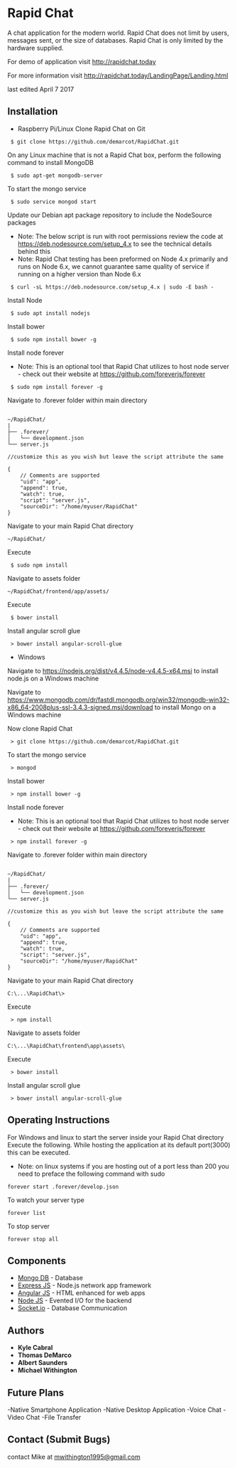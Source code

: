 # Rapid Chat
A chat application for the modern world.
Rapid Chat does not limit by users, messages sent, or the size of databases.
Rapid Chat is only limited by the hardware supplied.

For demo of application visit http://rapidchat.today

For more information visit http://rapidchat.today/LandingPage/Landing.html

last edited April 7 2017

## Installation
* Raspberry Pi/Linux
Clone Rapid Chat on Git

```
 $ git clone https://github.com/demarcot/RapidChat.git
```

On any Linux machine that is not a Rapid Chat box, perform the following command to install MongoDB

```
 $ sudo apt-get mongodb-server
```

To start the mongo service

```
 $ sudo service mongod start
```

Update our Debian apt package repository to include the NodeSource packages
- Note: The below script is run with root permissions review the code at https://deb.nodesource.com/setup_4.x to see the technical details behind this
- Note: Rapid Chat testing has been preformed on Node 4.x primarily and runs on Node 6.x, we cannot guarantee same quality of service if running on a higher version than Node 6.x

```
 $ curl -sL https://deb.nodesource.com/setup_4.x | sudo -E bash -
```

Install Node

```
 $ sudo apt install nodejs
```

Install bower

```
 $ sudo npm install bower -g
```
Install node forever
- Note: This is an optional tool that Rapid Chat utilizes to host node server - check out their website at https://github.com/foreverjs/forever


```
 $ sudo npm install forever -g
```

Navigate to .forever folder within main directory

```

~/RapidChat/
|
├── .forever/
│   └── development.json
└── server.js

//customize this as you wish but leave the script attribute the same

{
    // Comments are supported
    "uid": "app",
    "append": true,
    "watch": true,
    "script": "server.js",
    "sourceDir": "/home/myuser/RapidChat"
}

```

Navigate to your main Rapid Chat directory

```
~/RapidChat/
```
Execute

```
 $ sudo npm install
```

Navigate to assets folder

```
~/RapidChat/frontend/app/assets/
```

Execute

```
 $ bower install
```

Install angular scroll glue

```
 > bower install angular-scroll-glue
```

* Windows

Navigate to https://nodejs.org/dist/v4.4.5/node-v4.4.5-x64.msi to install node.js on a Windows machine

Navigate to https://www.mongodb.com/dr/fastdl.mongodb.org/win32/mongodb-win32-x86_64-2008plus-ssl-3.4.3-signed.msi/download to install Mongo on a Windows machine


Now clone Rapid Chat

```
 > git clone https://github.com/demarcot/RapidChat.git
```

To start the mongo service

```
 > mongod
```

Install bower

```
 > npm install bower -g
```

Install node forever
- Note: This is an optional tool that Rapid Chat utilizes to host node server - check out their website at https://github.com/foreverjs/forever


```
 > npm install forever -g
```

Navigate to .forever folder within main directory

```

~/RapidChat/
|
├── .forever/
│   └── development.json
└── server.js

//customize this as you wish but leave the script attribute the same

{
    // Comments are supported
    "uid": "app",
    "append": true,
    "watch": true,
    "script": "server.js",
    "sourceDir": "/home/myuser/RapidChat"
}

```

Navigate to your main Rapid Chat directory

```
C:\...\RapidChat\>
```
Execute

```
 > npm install
```

Navigate to assets folder

```
C:\...\RapidChat\frontend\app\assets\
```

Execute

```
 > bower install
```

Install angular scroll glue

```
 > bower install angular-scroll-glue
```

## Operating Instructions

For Windows and linux to start the server inside your Rapid Chat directory Execute the following. While hosting the application at its default port(3000) this can be executed.

- Note: on linux systems if you are hosting out of a port less than 200 you need to preface the following command with sudo

```
forever start .forever/develop.json
```

To watch your server type

```
forever list
```

To stop server

```
forever stop all
```

## Components
- [Mongo DB](https://www.mongodb.com/) - Database
- [Express JS](https://expressjs.com/) - Node.js network app framework
- [Angular JS](https://angularjs.org/) - HTML enhanced for web apps
- [Node JS](https://nodejs.org/en/) - Evented I/O for the backend
- [Socket.io](https://socket.io/) - Database Communication

## Authors
* **Kyle Cabral**
* **Thomas DeMarco**
* **Albert Saunders**
* **Michael Withington**

## Future Plans
-Native Smartphone Application
-Native Desktop Application
-Voice Chat
-Video Chat
-File Transfer


## Contact (Submit Bugs)
contact Mike at mwithington1995@gmail.com

